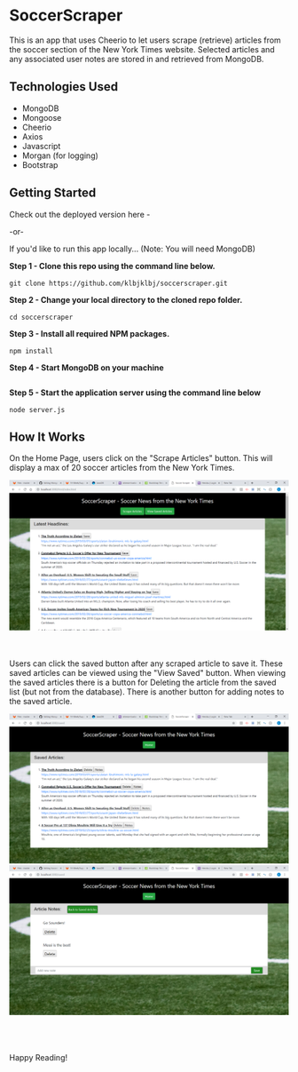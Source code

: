 # SoccerScraper

This is an app that uses Cheerio to let users scrape (retrieve) articles from the soccer section of the New York Times website.  Selected articles and any associated user notes are stored in and retrieved from MongoDB.

## Technologies Used

* MongoDB 
* Mongoose
* Cheerio
* Axios
* Javascript
* Morgan (for logging)
* Bootstrap 

## Getting Started

Check out the deployed version here -  

-or-

If you'd like to run this app locally... (Note: You will need MongoDB)

**Step 1 - Clone this repo using the command line below.**
```
git clone https://github.com/klbjklbj/soccerscraper.git
```
**Step 2 - Change your local directory to the cloned repo folder.**
```
cd soccerscraper
```
**Step 3 - Install all required NPM packages.**
```
npm install
```
**Step 4 - Start MongoDB on your machine**
```

```
**Step 5 - Start the application server using the command line below**
```
node server.js
```
## How It Works

On the Home Page, users click on the "Scrape Articles" button. This will display a max of 20 soccer articles from the New York Times.

<div align="center">
<img src="https://github.com/klbjklbj/soccerscraper/blob/master/public/images/scraped.png"></img>
</div>
<br><br>

Users can click the saved button after any scraped article to save it. These saved articles can be viewed using the "View Saved" button. When viewing the saved articles there is a button for Deleting the article from the saved list (but not from the database). There is another button for adding notes to the saved article.

<div align="center">
<img src="https://github.com/klbjklbj/soccerscraper/blob/master/public/images/saved.png"></img>
</div>

<div align="center">
<img src="https://github.com/klbjklbj/soccerscraper/blob/master/public/images/notes.png"></img>
</div>

<br><br><br>
Happy Reading!
